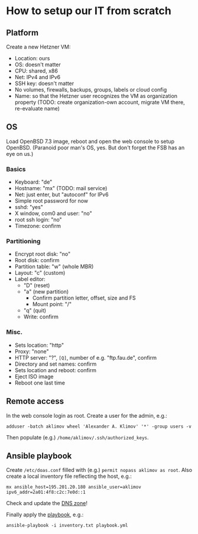 # How to setup our IT from scratch

## Platform

Create a new Hetzner VM:

* Location: ours
* OS: doesn't matter
* CPU: shared, x86
* Net: IPv4 and IPv6
* SSH key: doesn't matter
* No volumes, firewalls, backups, groups, labels or cloud config
* Name: so that the Hetzner user recognizes the VM as organization property
  (TODO: create organization-own account, migrate VM there, re-evaluate name)

## OS

Load OpenBSD 7.3 image, reboot and open the web console to setup OpenBSD.
(Paranoid poor man's OS, yes. But don't forget the FSB has an eye on us.)

### Basics

* Keyboard: "de"
* Hostname: "mx" (TODO: mail service)
* Net: just enter, but "autoconf" for IPv6
* Simple root password for now
* sshd: "yes"
* X window, com0 and user: "no"
* root ssh login: "no"
* Timezone: confirm

### Partitioning

* Encrypt root disk: "no"
* Root disk: confirm
* Partition table: "w" (whole MBR)
* Layout: "c" (custom)
* Label editor:
  * "D" (reset)
  * "a" (new partition)
    * Confirm partition letter, offset, size and FS
    * Mount point: "/"
  * "q" (quit)
  * Write: confirm

### Misc.

* Sets location: "http"
* Proxy: "none"
* HTTP server: "?", `[Q]`, number of e.g. "ftp.fau.de", confirm
* Directory and set names: confirm
* Sets location and reboot: confirm
* Eject ISO image
* Reboot one last time

## Remote access

In the web console login as root. Create a user for the admin, e.g.:

`adduser -batch aklimov wheel 'Alexander A. Klimov' '*' -group users -v`

Then populate (e.g.) `/home/aklimov/.ssh/authorized_keys`.

## Ansible playbook

Create `/etc/doas.conf` filled with (e.g.) `permit nopass aklimov as root`.
Also create a local inventory file reflecting the host, e.g.:

`mx ansible_host=195.201.20.180 ansible_user=aklimov ipv6_addr=2a01:4f8:c2c:7e0d::1`

Check and update the [DNS zone](./playbooks/dns/allianzfreidemrus.de.zone)!

Finally apply the [playbook](./playbook.yml), e.g.:

`ansible-playbook -i inventory.txt playbook.yml`
